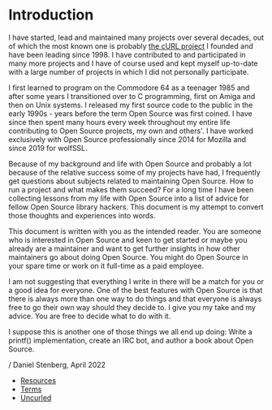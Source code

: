 # Introduction

I have started, lead and maintained many projects over several decades, out of
which the most known one is probably [the cURL project](https://curl.se) I
founded and have been leading since 1998. I have contributed to and
participated in many more projects and I have of course used and kept myself
up-to-date with a large number of projects in which I did not personally
participate.

I first learned to program on the Commodore 64 as a teenager 1985 and after
some years I transitioned over to C programming, first on Amiga and then on
Unix systems. I released my first source code to the public in the early
1990s - years before the term Open Source was first coined. I have since then
spent many hours every week throughout my entire life contributing to Open
Source projects, my own and others'. I have worked exclusively with Open
Source professionally since 2014 for Mozilla and since 2019 for wolfSSL.

Because of my background and life with Open Source and probably a lot because
of the relative success some of my projects have had, I frequently get
questions about subjects related to maintaining Open Source. How to run a
project and what makes them succeed? For a long time I have been collecting
lessons from my life with Open Source into a list of advice for fellow Open
Source library hackers. This document is my attempt to convert those thoughts
and experiences into words.

This document is written with you as the intended reader. You are someone who
is interested in Open Source and keen to get started or maybe you already are
a maintainer and want to get further insights in how other maintainers go
about doing Open Source. You might do Open Source in your spare time or work
on it full-time as a paid employee.

I am not suggesting that everything I write in there will be a match for you
or a good idea for everyone. One of the best features with Open Source is that
there is always more than one way to do things and that everyone is always
free to go their own way should they decide to. I give you my take and my
advice. You are free to decide what to do with it.

I suppose this is another one of those things we all end up doing: Write a
printf() implementation, create an IRC bot, and author a book about Open
Source.

/ Daniel Stenberg, April 2022

 * [Resources](intro/resources.md)
 * [Terms](intro/terms.md)
 * [Uncurled](intro/the-book.md)
